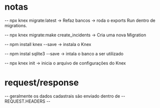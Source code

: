 # notas

-- npx knex migrate:latest
-> Refaz bancos -> roda o exports Run dentro de migrations.

-- npx knex migrate:make create_incidents
-> Cria uma nova Migration

-- npm install knex --save
-> instala o Knex

-- npm instal sqlite3 --save
-> intala o banco a ser utilizado

-- npx knex init
-> inicia o arquivo de configurações do Knex

# request/response

-- geralmente os dados cadastrais são enviado dentro de
--REQUEST.HEADERS --
